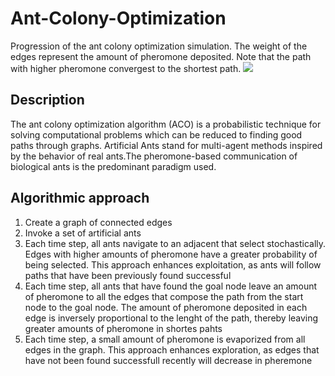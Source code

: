 # Ant-Colony-Optimization

Progression of the ant colony optimization simulation. The weight of the edges represent the amount of pheromone deposited. Note that the path with higher pheromone convergest to the shortest path.
![](ant_colony_optimization.gif)

## Description
The ant colony optimization algorithm (ACO) is a probabilistic technique for solving computational problems
which can be reduced to finding good paths through graphs. Artificial Ants stand for multi-agent methods 
inspired by the behavior of real ants.The pheromone-based communication of biological ants is the predominant paradigm used.

## Algorithmic approach
1. Create a graph of connected edges
2. Invoke a set of artificial ants
3. Each time step, all ants navigate to an adjacent that select stochastically. Edges with higher amounts of pheromone have a greater probability of being selected. This approach enhances exploitation, as ants will follow paths that have been previously found successful
4. Each time step, all ants that have found the goal node leave an amount of pheromone to all the edges that compose the path from the start node to the goal node. The amount of pheromone deposited in each edge is inversely proportional to the lenght of the path, thereby leaving greater amounts of pheromone in shortes pahts
5. Each time step, a small amount of pheromone is evaporized from all edges in the graph. This approach enhances exploration, as edges that have not been found successfull recently will decrease in pheremone
